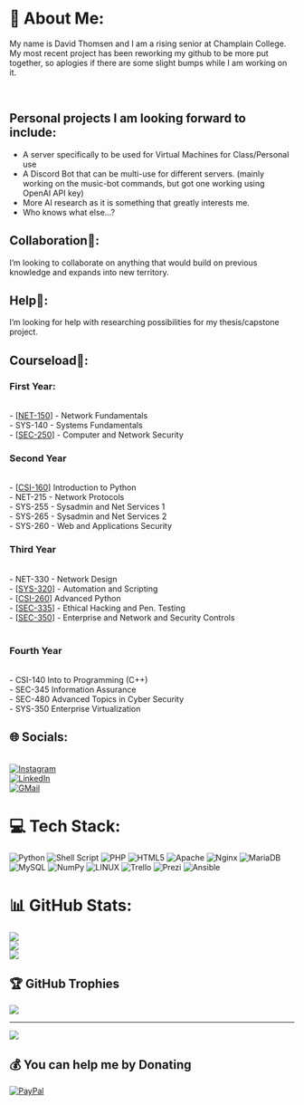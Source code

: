 # 💫 About Me:
My name is David Thomsen and I am a rising senior at Champlain College. My most recent project has been reworking my github to be more put together, so aplogies if there are some slight bumps while I am working on it. 

<br>

## Personal projects I am looking forward to include:
- A server specifically to be used for Virtual Machines for Class/Personal use
- A Discord Bot that can be multi-use for different servers. (mainly working on the music-bot commands, but got one working using OpenAI API key)
- More AI research as it is something that greatly interests me. 
- Who knows what else...?

## Collaboration👯: 
I’m looking to collaborate on anything that would build on previous knowledge and expands into new territory. 

## Help🤝:
I’m looking for help with researching possibilities for my thesis/capstone project. 

## Courseload🌱:

### First Year:

<br>- [[NET-150](https://github.com/dthomsen116/NET150/wiki)] - Network Fundamentals
<br>- SYS-140 - Systems Fundamentals
<br>- [[SEC-250](https://github.com/dthomsen116/SEC-250/tree/main)] - Computer and Network Security

### Second Year

<br>- [[CSI-160](https://github.com/dthomsen116/CSI-160/tree/main)] Introduction to Python
<br>- NET-215 - Network Protocols
<br>- SYS-255 - Sysadmin and Net Services 1
<br>- SYS-265 - Sysadmin and Net Services 2
<br>- SYS-260 - Web and Applications Security

### Third Year

<br>- NET-330 - Network Design
<br>- [[SYS-320](https://github.com/dthomsen116/SYS-320)] - Automation and Scripting
<br>- [[CSI-260](https://github.com/dthomsen116/CSI-260/tree/main)] Advanced Python
<br>- [[SEC-335](https://github.com/dthomsen116/SEC-335/wiki)] - Ethical Hacking and Pen. Testing
<br>- [[SEC-350](https://github.com/dthomsen116/SEC-350/wiki)] - Enterprise and Network and Security Controls<br><br>

### Fourth Year

<br>- CSI-140 Into to Programming (C++)
<br>- SEC-345 Information Assurance 
<br>- SEC-480 Advanced Topics in Cyber Security
<br>- SYS-350 Enterprise Virtualization


## 🌐 Socials:
<br> [![Instagram](https://img.shields.io/badge/Instagram-%23E4405F.svg?logo=Instagram&logoColor=white)](https://www.instagram.com/david_thomsen116/?igshid=OGQ5ZDc2ODk2ZA%3D%3D) 
<br> [![LinkedIn](https://img.shields.io/badge/LinkedIn-%230077B5.svg?logo=linkedin&logoColor=white)](https://www.linkedin.com/in/thomsendavid/)
<br> [![GMail](https://img.shields.io/badge/Gmail-D14836?style=for-the-badge&logo=gmail&logoColor=white)](mailto:d.thomsen116@gmail.com)


# 💻 Tech Stack:
![Python](https://img.shields.io/badge/python-3670A0?style=for-the-badge&logo=python&logoColor=ffdd54) ![Shell Script](https://img.shields.io/badge/shell_script-%23121011.svg?style=for-the-badge&logo=gnu-bash&logoColor=white) ![PHP](https://img.shields.io/badge/php-%23777BB4.svg?style=for-the-badge&logo=php&logoColor=white) ![HTML5](https://img.shields.io/badge/html5-%23E34F26.svg?style=for-the-badge&logo=html5&logoColor=white) ![Apache](https://img.shields.io/badge/apache-%23D42029.svg?style=for-the-badge&logo=apache&logoColor=white) ![Nginx](https://img.shields.io/badge/nginx-%23009639.svg?style=for-the-badge&logo=nginx&logoColor=white) ![MariaDB](https://img.shields.io/badge/MariaDB-003545?style=for-the-badge&logo=mariadb&logoColor=white) ![MySQL](https://img.shields.io/badge/mysql-%2300f.svg?style=for-the-badge&logo=mysql&logoColor=white) ![NumPy](https://img.shields.io/badge/numpy-%23013243.svg?style=for-the-badge&logo=numpy&logoColor=white) ![LINUX](https://img.shields.io/badge/Linux-FCC624?style=for-the-badge&logo=linux&logoColor=black) ![Trello](https://img.shields.io/badge/Trello-%23026AA7.svg?style=for-the-badge&logo=Trello&logoColor=white) ![Prezi](https://img.shields.io/badge/Prezi-%23000000.svg?style=for-the-badge&logo=Prezi&logoColor=white) ![Ansible](https://img.shields.io/badge/ansible-%231A1918.svg?style=for-the-badge&logo=ansible&logoColor=white)
# 📊 GitHub Stats:
![](https://github-readme-stats.vercel.app/api?username=dthomsen116&theme=dark&hide_border=false&include_all_commits=true&count_private=false)<br/>
![](https://github-readme-streak-stats.herokuapp.com/?user=dthomsen116&theme=dark&hide_border=false)<br/>
![](https://github-readme-stats.vercel.app/api/top-langs/?username=dthomsen116&theme=dark&hide_border=false&include_all_commits=true&count_private=false&layout=compact)

## 🏆 GitHub Trophies
![](https://github-profile-trophy.vercel.app/?username=dthomsen116&theme=dracula&no-frame=false&no-bg=true&margin-w=4)

---
[![](https://visitcount.itsvg.in/api?id=dthomsen116&icon=5&color=5)](https://visitcount.itsvg.in)

  ## 💰 You can help me by Donating
  [![PayPal](https://img.shields.io/badge/PayPal-00457C?style=for-the-badge&logo=paypal&logoColor=white)](https://paypal.me/DavidThomsen116?country.x=US&locale.x=en_US) 

  
<!-- Proudly created with GPRM ( https://gprm.itsvg.in ) -->
